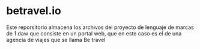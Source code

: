 # betravel.io
 Este reporsitorio almacena los archivos del proyecto de lenguaje de marcas de 1 daw que consiste en un portal web, que en este caso es el de una agencia de viajes que se llama Be travel
